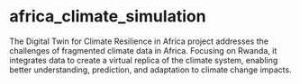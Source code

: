 # africa_climate_simulation
The Digital Twin for Climate Resilience in Africa project addresses the challenges of fragmented climate data in Africa. Focusing on Rwanda, it integrates data to create a virtual replica of the climate system, enabling better understanding, prediction, and adaptation to climate change impacts.
